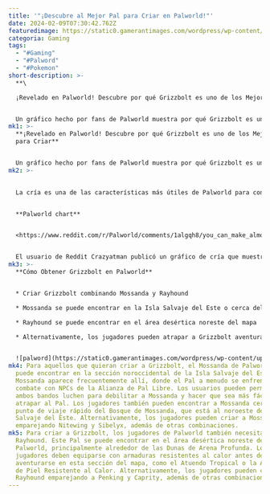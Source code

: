 ```yaml
---
title: '"¡Descubre al Mejor Pal para Criar en Palworld!"'
date: 2024-02-09T07:30:42.762Z
featuredimage: https://static0.gamerantimages.com/wordpress/wp-content/uploads/2024/02/palworld-pals.jpg?q=50&fit=contain&w=1140&h=&dpr=1.5
categoria: Gaming
tags:
  - "#Gaming"
  - "#Palword"
  - "#Pokemon"
short-description: >-
  **\

  ¡Revelado en Palworld! Descubre por qué Grizzbolt es uno de los Mejores Pals para Criar**


  Un gráfico hecho por fans de Palworld muestra por qué Grizzbolt es uno de los mejores Pals para criar, ya que permite al usuario crear algunos
mk1: >-
  **¡Revelado en Palworld! Descubre por qué Grizzbolt es uno de los Mejores Pals
  para Criar**


  Un gráfico hecho por fans de Palworld muestra por qué Grizzbolt es uno de los mejores Pals para criar, ya que permite al usuario crear algunos de los mejores Pals del juego. Grizzbolt de Palworld se puede obtener de varias maneras, siendo una mucho más fácil que la otra.
mk2: >-
  

  La cría es una de las características más útiles de Palworld para construir una comunidad sólida de Pals. A través de diversas combinaciones de Pals, los jugadores pueden criar algunos de los Pals más útiles del juego sin tener que arriesgar sus vidas en la naturaleza. Un fan de Palworld mostró por qué Grizzbolt, quien la mayoría probablemente asocia con sus habilidades de combate, es uno de los mejores Pals para criar.


  **Palworld chart**


  <https://www.reddit.com/r/Palworld/comments/1algqh8/you_can_make_almost_every_powerfuluseful_pal/?embed_host_url=https://gamerant.com/palworld-chart-grizzbolt-best-breeding-pal/>


  El usuario de Reddit Crazyatman publicó un gráfico de cría que muestra que Grizzbolt puede emparejarse con Caprity para criar Anubis, y luego puede emparejarse con Anubis para criar Ragnahawk. Anubis es un Pal muy útil para trabajos manuales alrededor de la base y también es un Pal fuerte para la minería. El Ragnahawk de Palworld se puede usar como montura voladora y aplicará daño de fuego a los ataques de un usuario mientras vuela en el Pal. La publicación comparte muchos más Pals poderosos que se pueden criar usando Grizzbolt. Para criar estos Pals, los jugadores pueden obtener Grizzbolt de un par de maneras. El método más fácil es criar Grizzbolt emparejando Mossanda y Rayhound. Alternativamente, los jugadores pueden intentar atrapar a Grizzbolt en la naturaleza yendo al Santuario de Vida Silvestre No. 1 donde a veces aparece el Pal. Sin embargo, para hacerlo, los jugadores necesitarán un Pal volador para llegar al santuario de la isla, donde también tendrán que evadir a sus guardias.
mk3: >-
  **Cómo Obtener Grizzbolt en Palworld**


  * Criar Grizzbolt combinando Mossanda y Rayhound

  * Mossanda se puede encontrar en la Isla Salvaje del Este o cerca del punto de viaje rápido del Bosque de Mossanda

  * Rayhound se puede encontrar en el área desértica noreste del mapa

  * Alternativamente, los jugadores pueden atrapar a Grizzbolt aventurándose en el Santuario de Vida Silvestre No. 1


  ![palword](https://static0.gamerantimages.com/wordpress/wp-content/uploads/2024/01/palworld-screenshot-grizzbolt-tank.jpg?q=50&fit=crop&w=1500&dpr=1.5 "palword")
mk4: Para aquellos que quieran criar a Grizzbolt, el Mossanda de Palworld se
  puede encontrar en la sección noroccidental de la Isla Salvaje del Este.
  Mossanda aparece frecuentemente allí, donde el Pal a menudo se enfrenta en
  combate con NPCs de la Alianza de Pal Libre. Los usuarios pueden permitir que
  ambos bandos luchen para debilitar a Mossanda y hacer que sea más fácil
  atrapar al Pal. Los jugadores también pueden encontrar a Mossanda cerca del
  punto de viaje rápido del Bosque de Mossanda, que está al noroeste de la Isla
  Salvaje del Este. Alternativamente, los jugadores pueden criar a Mossanda
  emparejando Nitewing y Sibelyx, además de otras combinaciones.
mk5: Para criar a Grizzbolt, los jugadores de Palworld también necesitarán a
  Rayhound. Este Pal se puede encontrar en el área desértica noreste de
  Palworld, principalmente alrededor de las Dunas de Arena Profunda. Los
  jugadores deben equiparse con armaduras resistentes al calor antes de
  aventurarse en esta sección del mapa, como el Atuendo Tropical o la Armadura
  de Piel Resistente al Calor. Alternativamente, los jugadores pueden criar a
  Rayhound emparejando a Penking y Caprity, además de otras combinaciones.
---
```

